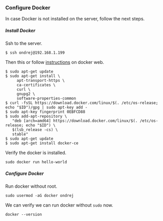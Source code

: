 ### Configure Docker

In case Docker is not installed on the server, follow the next steps. 

##### Install Docker

Ssh to the server.

```
$ ssh ondrej@192.168.1.199
```

Then this or follow [instructions](https://docs.docker.com/engine/installation/linux/docker-ce/debian/#set-up-the-repository) on docker web. 

```
$ sudo apt-get update
$ sudo apt-get install \
     apt-transport-https \
     ca-certificates \
     curl \
     gnupg2 \
     software-properties-common
$ curl -fsSL https://download.docker.com/linux/$(. /etc/os-release; echo "$ID")/gpg | sudo apt-key add -
$ sudo apt-key fingerprint 0EBFCD88
$ sudo add-apt-repository \
   "deb [arch=amd64] https://download.docker.com/linux/$(. /etc/os-release; echo "$ID") \
   $(lsb_release -cs) \
   stable"
$ sudo apt-get update
$ sudo apt-get install docker-ce
```

Verify the docker is installed. 

```
sudo docker run hello-world
```

##### Configure Docker

Run docker without root.

```
sudo usermod -aG docker ondrej
```

We can verify we can run docker without `sudo` now.

```
docker --version
```




